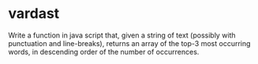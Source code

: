 # vardast

Write a function in java script that, given a string of text (possibly with punctuation and line-breaks),
returns an array of the top-3 most occurring words, in descending order of the number of occurrences.
